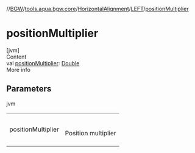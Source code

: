 //[BGW](../../../../index.md)/[tools.aqua.bgw.core](../../index.md)/[HorizontalAlignment](../index.md)/[LEFT](index.md)/[positionMultiplier](position-multiplier.md)



# positionMultiplier  
[jvm]  
Content  
val [positionMultiplier](position-multiplier.md): [Double](https://kotlinlang.org/api/latest/jvm/stdlib/kotlin/-double/index.html)  
More info  


## Parameters  
  
jvm  
  
| | |
|---|---|
| <a name="tools.aqua.bgw.core/HorizontalAlignment.LEFT/positionMultiplier/#/PointingToDeclaration/"></a>positionMultiplier| <a name="tools.aqua.bgw.core/HorizontalAlignment.LEFT/positionMultiplier/#/PointingToDeclaration/"></a><br><br>Position multiplier<br><br>|
  
  



